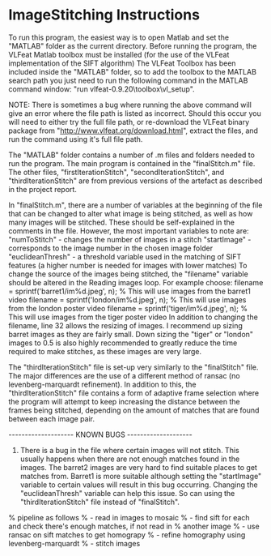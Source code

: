# ImageStitching Instructions
To run this program, the easiest way is to open Matlab and set the "MATLAB" folder as the current directory.
Before running the program, the VLFeat Matlab toolbox must be installed (for the use of the VLFeat implementation of the SIFT algorithm)
The VLFeat Toolbox has been included inside the "MATLAB" folder, so to add the toolbox to the MATLAB search path you just need to run the
following command in the MATLAB command window: "run vlfeat-0.9.20\toolbox\vl_setup".

NOTE: There is sometimes a bug where running the above command will give an error where the file path is listed as incorrect. Should this occur
you will need to either try the full file path, or re-download the VLFeat binary package from "http://www.vlfeat.org/download.html",
extract the files, and run the command using it's full file path.

The "MATLAB" folder contains a number of .m files and folders needed to run the program.
The main program is contained in the "finalStitch.m" file.
The other files, "firstIterationStitch", "secondIterationStitch", and "thirdIterationStitch" are from previous versions of the artefact 
as described in the project report.

In "finalStitch.m", there are a number of variables at the beginning of the file that can be changed to alter what image is being stitched,
as well as how many images will be stitched. These should be self-explained in the comments in the file. However, the most important variables 
to note are:
		"numToStitch" - changes the number of images in a stitch
		"startImage" - corresponds to the image number in the chosen image folder
		"euclideanThresh" - a threshold variable used in the matching of SIFT features (a higher number is needed for images with lower matches)
To change the source of the images being stitched, the "filename" variable should be altered in the Reading images loop. For example choose:
	filename = sprintf('barret1/im%d.jpeg', n); % This will use images from the barret1 video 
	filename = sprintf('london/im%d.jpeg', n); % This will use images from the london poster video
	filename = sprintf('tiger/im%d.jpeg', n); % This will use images from the tiger poster video
In addition to changing the filename, line 32 allows the resizing of images. I recommend up sizing barret images as they are fairly small. Down sizing 
the "tiger" or "london" images to 0.5 is also highly recommended to greatly reduce the time required to make stitches, as these images are very large.
	


The "thirdIterationStitch" file is set-up very similarly to the "finalStitch" file. The major differences are the use of a different method of 
ransac (no levenberg-marquardt refinement). In addition to this, the "thirdIterationStitch" file contains a form of adaptive frame selection where the program will
attempt to keep increasing the distance between the frames being stitched, depending on the amount of matches that are found between each image pair.

-------------------- KNOWN BUGS --------------------

1. There is a bug in the file where certain images will not stitch. This usually happens when there are not enough matches found in the images. The barret2 
images are very hard to find suitable places to get matches from. Barret1 is more suitable although setting the "startImage" variable to certain values
will result in this bug occurring. Changing the "euclideanThresh" variable can help this issue. So can using the "thirdIterationStitch" file instead of "finalStitch".



	
% pipeline as follows
% - read in images to mosaic
% - find sift for each and check there's enough matches, if not read in
% another image
% - use ransac on sift matches to get homograpy
% - refine homography using levenberg-marquardt
% - stitch images